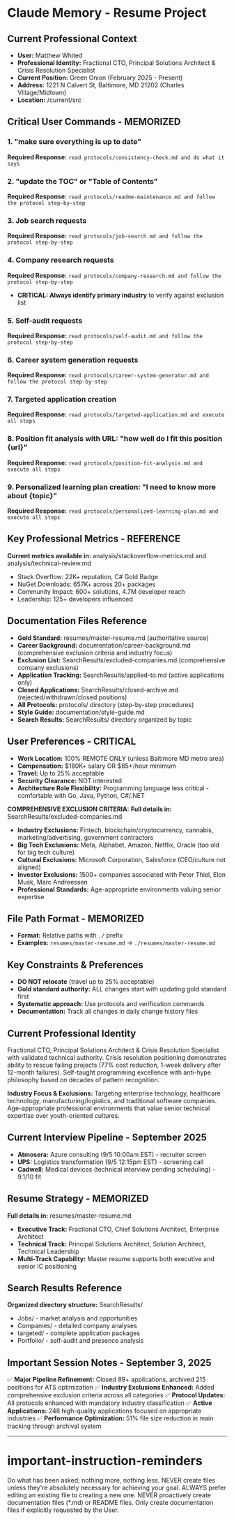 # Claude Memory - Resume Project

## Current Professional Context
- **User:** Matthew Whited
- **Professional Identity:** Fractional CTO, Principal Solutions Architect & Crisis Resolution Specialist
- **Current Position:** Green Onion (February 2025 - Present)
- **Address:** 1221 N Calvert St, Baltimore, MD 21202 (Charles Village/Midtown)
- **Location:** /current/src

## Critical User Commands - MEMORIZED

### 1. "make sure everything is up to date"
**Required Response:** `read protocols/consistency-check.md and do what it says`

### 2. "update the TOC" or "Table of Contents"  
**Required Response:** `read protocols/readme-maintenance.md and follow the protocol step-by-step`

### 3. Job search requests
**Required Response:** `read protocols/job-search.md and follow the protocol step-by-step`

### 4. Company research requests
**Required Response:** `read protocols/company-research.md and follow the protocol step-by-step`
- **CRITICAL: Always identify primary industry** to verify against exclusion list

### 5. Self-audit requests
**Required Response:** `read protocols/self-audit.md and follow the protocol step-by-step`

### 6. Career system generation requests
**Required Response:** `read protocols/career-system-generator.md and follow the protocol step-by-step`

### 7. Targeted application creation
**Required Response:** `read protocols/targeted-application.md and execute all steps`

### 8. Position fit analysis with URL: "how well do I fit this position {url}"
**Required Response:** `read protocols/position-fit-analysis.md and execute all steps`

### 9. Personalized learning plan creation: "I need to know more about {topic}"
**Required Response:** `read protocols/personalized-learning-plan.md and execute all steps`

## Key Professional Metrics - REFERENCE
**Current metrics available in:** analysis/stackoverflow-metrics.md and analysis/technical-review.md
- Stack Overflow: 22K+ reputation, C# Gold Badge
- NuGet Downloads: 657K+ across 20+ packages
- Community Impact: 600+ solutions, 4.7M developer reach
- Leadership: 125+ developers influenced

## Documentation Files Reference
- **Gold Standard:** resumes/master-resume.md (authoritative source)
- **Career Background:** documentation/career-background.md (comprehensive exclusion criteria and industry focus)
- **Exclusion List:** SearchResults/excluded-companies.md (comprehensive company exclusions)
- **Application Tracking:** SearchResults/applied-to.md (active applications only)
- **Closed Applications:** SearchResults/closed-archive.md (rejected/withdrawn/closed positions)
- **All Protocols:** protocols/ directory (step-by-step procedures)
- **Style Guide:** documentation/style-guide.md
- **Search Results:** SearchResults/ directory organized by topic

## User Preferences - CRITICAL
- **Work Location:** 100% REMOTE ONLY (unless Baltimore MD metro area)
- **Compensation:** $180K+ salary OR $85+/hour minimum
- **Travel:** Up to 25% acceptable
- **Security Clearance:** NOT interested
- **Architecture Role Flexibility:** Programming language less critical - comfortable with Go, Java, Python, C#/.NET

**COMPREHENSIVE EXCLUSION CRITERIA:**
**Full details in:** SearchResults/excluded-companies.md
- **Industry Exclusions:** Fintech, blockchain/cryptocurrency, cannabis, marketing/advertising, government contractors
- **Big Tech Exclusions:** Meta, Alphabet, Amazon, Netflix, Oracle (too old for big tech culture)
- **Cultural Exclusions:** Microsoft Corporation, Salesforce (CEO/culture not aligned)
- **Investor Exclusions:** 1500+ companies associated with Peter Thiel, Elon Musk, Marc Andreessen
- **Professional Standards:** Age-appropriate environments valuing senior expertise

## File Path Format - MEMORIZED
- **Format:** Relative paths with `./` prefix
- **Examples:** `resumes/master-resume.md` → `./resumes/master-resume.md`

## Key Constraints & Preferences
- **DO NOT relocate** (travel up to 25% acceptable)
- **Gold standard authority:** ALL changes start with updating gold standard first
- **Systematic approach:** Use protocols and verification commands
- **Documentation:** Track all changes in daily change history files

## Current Professional Identity
Fractional CTO, Principal Solutions Architect & Crisis Resolution Specialist with validated technical authority. Crisis resolution positioning demonstrates ability to rescue failing projects (77% cost reduction, 1-week delivery after 12-month failures). Self-taught programming excellence with anti-hype philosophy based on decades of pattern recognition.

**Industry Focus & Exclusions:** Targeting enterprise technology, healthcare technology, manufacturing/logistics, and traditional software companies. Age-appropriate professional environments that value senior technical expertise over youth-oriented cultures.

## Current Interview Pipeline - September 2025
- **Atmosera:** Azure consulting (9/5 10:00am EST) - recruiter screen
- **UPS:** Logistics transformation (9/5 12:15pm EST) - screening call  
- **Cadwell:** Medical devices (technical interview pending scheduling) - 9.1/10 fit

## Resume Strategy - MEMORIZED
**Full details in:** resumes/master-resume.md
- **Executive Track:** Fractional CTO, Chief Solutions Architect, Enterprise Architect
- **Technical Track:** Principal Solutions Architect, Solution Architect, Technical Leadership
- **Multi-Track Capability:** Master resume supports both executive and senior IC positioning

## Search Results Reference
**Organized directory structure:** SearchResults/
- Jobs/ - market analysis and opportunities
- Companies/ - detailed company analyses  
- targeted/ - complete application packages
- Portfolio/ - self-audit and presence analysis

## Important Session Notes - September 3, 2025
✅ **Major Pipeline Refinement:** Closed 89+ applications, archived 215 positions for ATS optimization
✅ **Industry Exclusions Enhanced:** Added comprehensive exclusion criteria across all categories
✅ **Protocol Updates:** All protocols enhanced with mandatory industry classification
✅ **Active Applications:** 248 high-quality applications focused on appropriate industries
✅ **Performance Optimization:** 51% file size reduction in main tracking through archival system

---

# important-instruction-reminders
Do what has been asked; nothing more, nothing less.
NEVER create files unless they're absolutely necessary for achieving your goal.
ALWAYS prefer editing an existing file to creating a new one.
NEVER proactively create documentation files (*.md) or README files. Only create documentation files if explicitly requested by the User.